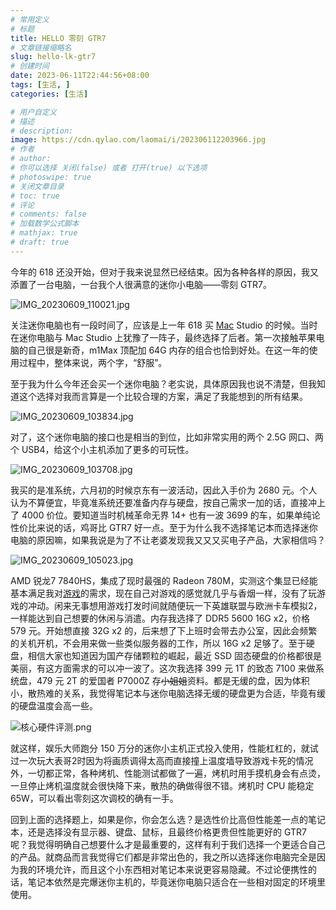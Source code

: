 ```yaml
---
# 常用定义
# 标题
title: HELLO 零刻 GTR7
# 文章链接缩略名
slug: hello-lk-gtr7
# 创建时间
date: 2023-06-11T22:44:56+08:00
tags: [生活, ]
categories: [生活]

# 用户自定义
# 描述
# description: 
image: https://cdn.qylao.com/laomai/i/202306112203966.jpg
# 作者
# author: 
# 你可以选择 关闭(false) 或者 打开(true) 以下选项
# photoswipe: true
# 关闭文章目录
# toc: true
# 评论
# comments: false
# 加载数学公式脚本
# mathjax: true
# draft: true
---
```


今年的 618 还没开始，但对于我来说显然已经结束。因为各种各样的原因，我又添置了一台电脑，一台我个人很满意的迷你小电脑——零刻 GTR7。

![IMG_20230609_110021.jpg](https://cdn.qylao.com/laomai/i/202306112159189.jpg)

关注迷你电脑也有一段时间了，应该是上一年 618 买 [Mac](Mac.md) Studio 的时候。当时在迷你电脑与 Mac Studio 上犹豫了一阵子，最终选择了后者。第一次接触苹果电脑的自己很是新奇，m1Max 顶配加 64G 内存的组合也恰到好处。在这一年的使用过程中，整体来说，两个字，“舒服”。

至于我为什么今年还会买一个迷你电脑？老实说，具体原因我也说不清楚，但我知道这个选择对我而言算是一个比较合理的方案，满足了我能想到的所有结果。

![IMG_20230609_103834.jpg](https://cdn.qylao.com/laomai/i/202306112202587.jpg)

对了，这个迷你电脑的接口也是相当的到位，比如非常实用的两个 2.5G 网口、两个 USB4，给这个小主机添加了更多的可玩性。

![IMG_20230609_103708.jpg](https://cdn.qylao.com/laomai/i/202306121336979.jpg)

我买的是准系统，六月初的时候京东有一波活动，因此入手价为 2680 元。个人认为不算便宜，毕竟准系统还要准备内存与硬盘，按自己需求一加的话，直接冲上了 4000 价位。要知道当时机械革命无界 14+ 也有一波 3699 的车，如果单纯论性价比来说的话，鸡哥比 GTR7 好一点。至于为什么我不选择笔记本而选择迷你电脑的原因嘛，如果我说是为了不让老婆发现我又又又买电子产品，大家相信吗？ 

![IMG_20230609_105023.jpg](https://cdn.qylao.com/laomai/i/202306112202284.jpg) 

AMD 锐龙7 7840HS，集成了现时最强的 Radeon 780M，实测这个集显已经能基本满足我对[游戏](游戏.md)的需求，现在自己对游戏的感觉就几乎与香烟一样，没有了玩游戏的冲动。闲来无事想用游戏打发时间就随便玩一下英雄联盟与欧洲卡车模拟2，一样能达到自己想要的休闲与消遣。内存我选择了 DDR5 5600 16G x2，价格 579 元。开始想直接 32G x2 的，后来想了下上班时会带去办公室，因此会频繁的关机开机，不会用来做一些类似服务器的工作，所以 16G x2 足够了。至于硬盘，相信大家也知道因为国产存储颗粒的崛起，最近 SSD 固态硬盘的价格都很是美丽，有这方面需求的可以冲一波了。这次我选择 399 元 1T 的致态 7100 来做系统盘，479 元 2T 的爱国者 P7000Z 存~~小姐姐~~资料。都是无缓的盘，因为体积小，散热难的关系，我觉得笔记本与迷你电脑选择无缓的硬盘更为合适，毕竟有缓的硬盘温度会高一些。

![核心硬件评测.png](https://cdn.qylao.com/laomai/i/202306112202055.png)

就这样，娱乐大师跑分 150 万分的迷你小主机正式投入使用，性能杠杠的，就试过一次玩大表哥2时因为将画质调得太高而直接撞上温度墙导致游戏卡死的情况外，一切都正常，各种烤机、性能测试都做了一遍，烤机时用手摸机身会有点烫，一旦停止烤机温度就会很快降下来，散热的确做得很不错。烤机时 CPU 能稳定 65W，可以看出零刻这次调校的确有一手。

回到上面的选择题上，如果是你，你会怎么选？是选性价比高但性能差一点的笔记本，还是选择没有显示器、键盘、鼠标，且最终价格更贵但性能更好的 GTR7 呢？我觉得明确自己想要什么才是最重要的，这样有利于我们选择一个更适合自己的产品。就商品而言我觉得它们都是非常出色的，我之所以选择迷你电脑完全是因为我的环境允许，而且这个小东西相对笔记本来说更容易隐藏。不过论便携性的话，笔记本依然是完爆迷你主机的，毕竟迷你电脑只适合在一些相对固定的环境里使用。